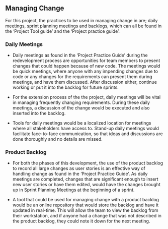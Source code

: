 Managing Change
---------------

For this project, the practices to be used in managing change in are; daily
meetings, sprint planning meetings and backlogs, which can all be found in the
‘Project Tool guide’ and the ‘Project practice guide’.

### Daily Meetings

-   Daily meetings as found in the ‘Project Practice Guide’ during the
    redevelopment process are opportunities for team members to present changes
    that could happen because of new code. The meetings would be quick meetings,
    where anyone with any impending changes due to code or any changes for the
    requirements can present them during meetings, and have them discussed.
    After discussion either, continue working or put it into the backlog for
    future sprints.

-   For the extension process of the the project, daily meetings will be vital
    in managing frequently changing requirements. During these daily meetings, a
    discussion of the change would be executed and also inserted into the
    backlog.

-   Tools for daily meetings would be a localized location for meetings where
    all stakeholders have access to. Stand-up daily meetings would facilitate
    face-to-face communication, so that ideas and discussions are done
    thoroughly and no details are missed.

### Product Backlog

-   For both the phases of this development, the use of the product backlog to
    record all large changes as user stories is an effective way of handling
    change as found in the ‘Project Practice Guide’. As daily meetings are
    completed, changes that are significant enough to insert new user stories or
    have them edited, would have the changes brought up in Sprint Planning
    Meetings at the beginning of a sprint.

-   A tool that could be used for managing change with a product backlog would
    be an online repository that would store the backlog and have it updated in
    real-time. This will allow the team to view the backlog from their
    workstation, and if anyone had a change that was not described in the
    product backlog, they could note it down for the next meeting.
